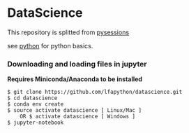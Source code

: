 DataScience
===========

This repository is splitted from [pysessions](https://github.com/lfapython/pysessions)

see [python](https://github.com/lfapython/pybasics) for python basics.


### Downloading and loading files in jupyter

**Requires Miniconda/Anaconda to be installed**

    $ git clone https://github.com/lfapython/datascience.git
    $ cd datascience
    $ conda env create
    $ source activate datascience [ Linux/Mac ]
    	OR $ activate datascience [ Windows ]
    $ jupyter-notebook
